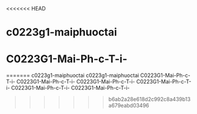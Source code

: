 <<<<<<< HEAD
# c0223g1-maiphuoctai
# C0223G1-Mai-Ph-c-T-i-
=======
c0223g1-maiphuoctai
c0223g1-maiphuoctai
C0223G1-Mai-Ph-c-T-i-
C0223G1-Mai-Ph-c-T-i-
C0223G1-Mai-Ph-c-T-i-
C0223G1-Mai-Ph-c-T-i-
C0223G1-Mai-Ph-c-T-i-
C0223G1-Mai-Ph-c-T-i-
>>>>>>> b6ab2a28e618d2c992c8a439b13a679eabd03496
